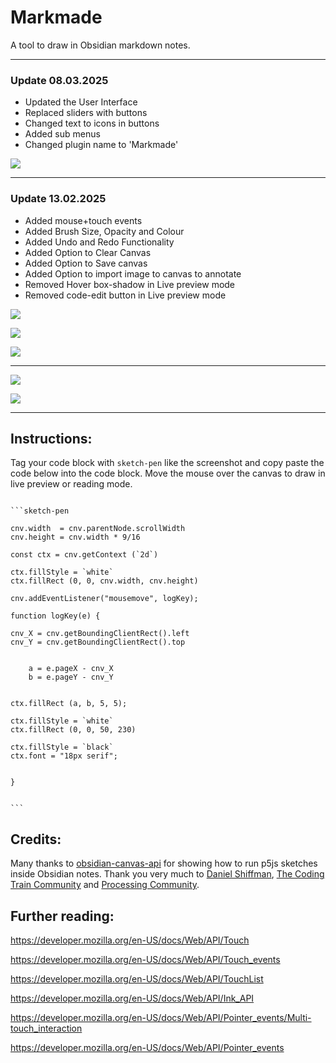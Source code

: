 # Markmade

A tool to draw in Obsidian markdown notes.

---
### Update 08.03.2025

- Updated the User Interface
- Replaced sliders with buttons
- Changed text to icons in buttons
- Added sub menus
- Changed plugin name to 'Markmade'

![](Screenshot_2025-03-08_120221.png)

---
### Update 13.02.2025

- Added mouse+touch events
- Added Brush Size, Opacity and Colour
- Added Undo and Redo Functionality
- Added Option to Clear Canvas
- Added Option to Save canvas
- Added Option to import image to canvas to annotate
- Removed Hover box-shadow in Live preview mode
- Removed code-edit button in Live preview mode

![](Screenshot_2025-02-13_132508.png)

![](Screenshot_2025-02-13_134334.png)

![](Screenshot_2025-02-13_142303.png)


---

![](SketchPen_Test.gif)

![](Screenshot.png)

---

## Instructions:

Tag your code block with `sketch-pen` like the screenshot and copy paste the code below into the code block.
Move the mouse over the canvas to draw in live preview or reading mode.



````

```sketch-pen

cnv.width  = cnv.parentNode.scrollWidth
cnv.height = cnv.width * 9/16

const ctx = cnv.getContext (`2d`)

ctx.fillStyle = `white`
ctx.fillRect (0, 0, cnv.width, cnv.height)

cnv.addEventListener("mousemove", logKey);

function logKey(e) {

cnv_X = cnv.getBoundingClientRect().left
cnv_Y = cnv.getBoundingClientRect().top


    a = e.pageX - cnv_X
    b = e.pageY - cnv_Y


ctx.fillRect (a, b, 5, 5);

ctx.fillStyle = `white`
ctx.fillRect (0, 0, 50, 230)

ctx.fillStyle = `black`
ctx.font = "18px serif";


}


```

````


## Credits:

Many thanks to [obsidian-canvas-api](https://github.com/capogreco/obsidian-canvas-api) for showing how to run p5js sketches inside Obsidian notes.
Thank you very much to [Daniel Shiffman](https://github.com/shiffman), [The Coding Train Community](https://thecodingtrain.com/) and [Processing Community](https://processing.org/).

## Further reading:

https://developer.mozilla.org/en-US/docs/Web/API/Touch

https://developer.mozilla.org/en-US/docs/Web/API/Touch_events

https://developer.mozilla.org/en-US/docs/Web/API/TouchList

https://developer.mozilla.org/en-US/docs/Web/API/Ink_API

https://developer.mozilla.org/en-US/docs/Web/API/Pointer_events/Multi-touch_interaction

https://developer.mozilla.org/en-US/docs/Web/API/Pointer_events













